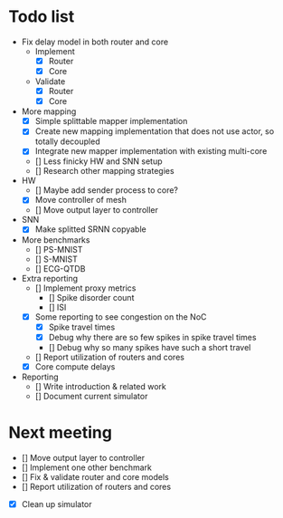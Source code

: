# Todo list
- Fix delay model in both router and core
    - Implement
        - [x] Router
        - [x] Core
    - Validate
        - [x] Router
        - [x] Core
- More mapping
    - [x] Simple splittable mapper implementation 
    - [x] Create new mapping implementation that does not use actor, so totally decoupled
    - [x] Integrate new mapper implementation with existing multi-core
    - [] Less finicky HW and SNN setup 
    - [] Research other mapping strategies
- HW
    - [] Maybe add sender process to core?
    - [x] Move controller of mesh
    - [] Move output layer to controller
- SNN
    - [x] Make splitted SRNN copyable
- More benchmarks
    - [] PS-MNIST
    - [] S-MNIST
    - [] ECG-QTDB
- Extra reporting
    - [] Implement proxy metrics
        - [] Spike disorder count
        - [] ISI
    - [x] Some reporting to see congestion on the NoC
        - [x] Spike travel times
        - [x] Debug why there are so few spikes in spike travel times
        - [] Debug why so many spikes have such a short travel
    - [] Report utilization of routers and cores
    - [x] Core compute delays
- Reporting
    - [] Write introduction & related work
    - [] Document current simulator

# Next meeting
- [] Move output layer to controller
- [] Implement one other benchmark
- [] Fix & validate router and core models
- [] Report utilization of routers and cores
- [x] Clean up simulator